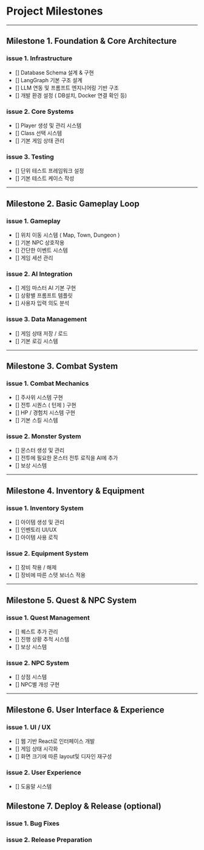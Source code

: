 # Project Milestones
---
## Milestone 1. Foundation & Core Architecture 
### issue 1. Infrastructure
- [] Database Schema 설계 & 구현
- [] LangGraph 기본 구조 설계
- [] LLM 연동 및 프롬프트 엔지니어링 기반 구조
- [] 개발 환경 설정 ( DB설치, Docker 연결 확인 등) 

### issue 2. Core Systems
- [] Player 생성 및 관리 시스템
- [] Class 선택 시스템
- [] 기본 게임 상태 관리

### issue 3. Testing
- [] 단위 테스트 프레임워크 설정
- [] 기본 테스트 케이스 작성 

---
## Milestone 2. Basic Gameplay Loop
### issue 1. Gameplay
- [] 위치 이동 시스템 ( Map, Town, Dungeon )
- [] 기본 NPC 상호작용
- [] 간단한 이벤트 시스템
- [] 게임 세션 관리 

### issue 2. AI Integration 
- [] 게임 마스터 AI 기본 구현 
- [] 상황별 프롬프트 템플릿
- [] 사용자 입력 의도 분석

### issue 3. Data Management
- [] 게임 상태 저장 / 로드
- [] 기본 로깅 시스템

---
## Milestone 3. Combat System
### issue 1. Combat Mechanics
- [] 주사위 시스템 구현
- [] 전투 시퀀스 ( 턴제 ) 구현
- [] HP / 경험치 시스템 구현
- [] 기본 스킬 시스템 

### issue 2. Monster System
- [] 몬스터 생성 및 관리
- [] 전투에 필요한 몬스터 전투 로직을 AI에 추가
- [] 보상 시스템

---
## Milestone 4. Inventory & Equipment 
### issue 1. Inventory System
- [] 아이템 생성 및 관리
- [] 인벤토리 UI/UX
- [] 아이템 사용 로직


### issue 2. Equipment System
- [] 장비 착용 / 해제
- [] 장비에 따른 스텟 보너스 적용

---
## Milestone 5. Quest & NPC System 
### issue 1. Quest Management
- [] 퀘스트 추가 관리
- [] 진행 상황 추적 시스템
- [] 보상 시스템

### issue 2. NPC System 
- [] 상점 시스템
- [] NPC별 개성 구현 

---
## Milestone 6. User Interface & Experience
### issue 1. UI / UX
- [] 웹 기반 React로 인터페이스 개발 
- [] 게임 상태 시각화 
- [] 화면 크기에 따른 layout및 디자인 재구성

### issue 2. User Experience
- [] 도움말 시스템 


## Milestone 7. Deploy & Release (optional) 
### issue 1. Bug Fixes

### issue 2. Release Preparation 


